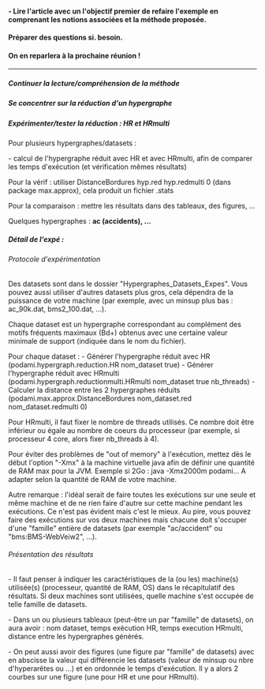 #### \- Lire l'article avec un __l'objectif premier__ de refaire l'exemple en comprenant les notions associées et la méthode proposée.

#### Préparer des __questions__ si. besoin.

#### On en reparlera à la prochaine __réunion__ !

---

##### Continuer la lecture/compréhension de la méthode

##### Se concentrer sur la réduction d'un hypergraphe

##### Expérimenter/tester la réduction : HR et HRmulti

Pour plusieurs hypergraphes/datasets :

\- calcul de l'hypergraphe réduit avec HR et avec HRmulti, afin de comparer les temps d'exécution (et vérification mêmes résultats)

Pour la vérif : utiliser DistanceBordures hyp.red hyp.redmulti 0 (dans package max.approx), cela produit un fichier .stats

Pour la comparaison : mettre les résultats dans des tableaux, des figures, ...

Quelques hypergraphes : **ac (accidents), ...**

##### Détail de l'expé :

###### Protocole d'expérimentation

Des datasets sont dans le dossier "Hypergraphes_Datasets_Expes". Vous pouvez aussi utiliser d'autres datasets plus gros, cela dépendra de la puissance de votre machine (par exemple, avec un minsup plus bas : ac_90k.dat, bms2_100.dat, ...).

Chaque dataset est un hypergraphe correspondant au complément des motifs fréquents maximaux (Bd+) obtenus avec une certaine valeur minimale de support (indiquée dans le nom du fichier).

Pour chaque dataset :
\- Générer l'hypergraphe réduit avec HR (podami.hypergraph.reduction.HR nom_dataset true)
\- Générer l'hypergraphe réduit avec HRmulti (podami.hypergraph.reductionmulti.HRmulti nom_dataset true nb_threads)
\- Calculer la distance entre les 2 hypergraphes réduits (podami.max.approx.DistanceBordures nom_dataset.red nom_dataset.redmulti 0)

Pour HRmulti, il faut fixer le nombre de threads utilisés. Ce nombre doit être inférieur ou égale au nombre de coeurs du processeur (par exemple, si processeur 4 core, alors fixer nb_threads à 4).

Pour éviter des problèmes de "out of memory" à l'exécution, mettez dès le début l'option "-Xmx" à la machine virtuelle java afin de définir une quantité de RAM max pour la JVM.
Exemple si 2Go : java -Xmx2000m podami...
A adapter selon la quantité de RAM de votre machine.

Autre remarque : l'idéal serait de faire toutes les exécutions sur une seule et même machine et de ne rien faire d'autre sur cette machine pendant les exécutions. Ce n'est pas évident mais c'est le mieux.
Au pire, vous pouvez faire des exécutions sur vos deux machines mais chacune doit s'occuper d'une "famille" entière de datasets (par exemple "ac/accident" ou "bms:BMS-WebVeiw2", ...).

###### Présentation des résultats

\- Il faut penser à indiquer les caractéristiques de la (ou les) machine(s) utilisée(s) (processeur, quantité de RAM, OS) dans le récapitulatif des résultats.
Si deux machines sont utilisées, quelle machine s'est occupée de telle famille de datasets.

\- Dans un ou plusieurs tableaux (peut-être un par "famille" de datasets), on aura avoir : nom dataset, temps exécution HR, temps execution HRmulti, distance entre les hypergraphes générés.

\- On peut aussi avoir des figures (une figure par "famille" de datasets) avec en abscisse la valeur qui différencie les datasets (valeur de minsup ou nbre d'hyperarêtes ou ...) et en ordonnée le temps d'exécution. Il y a alors 2 courbes sur une figure (une pour HR et une pour HRmulti).
